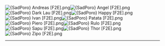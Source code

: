![{SadPoro} Andreas [F2E].png](https://raw.githubusercontent.com/Klokinator/FE-Repo/main/Portrait%20Repository/Spriting%20Community%20OC's%20(Grouped%20by%20Artist)/SadPoro/%7BSadPoro%7D%20Andreas%20%5BF2E%5D.png "{SadPoro} Andreas [F2E].png")![{SadPoro} Angel [F2E].png](https://raw.githubusercontent.com/Klokinator/FE-Repo/main/Portrait%20Repository/Spriting%20Community%20OC's%20(Grouped%20by%20Artist)/SadPoro/%7BSadPoro%7D%20Angel%20%5BF2E%5D.png "{SadPoro} Angel [F2E].png")![{SadPoro} Dark Lau [F2E].png](https://raw.githubusercontent.com/Klokinator/FE-Repo/main/Portrait%20Repository/Spriting%20Community%20OC's%20(Grouped%20by%20Artist)/SadPoro/%7BSadPoro%7D%20Dark%20Lau%20%5BF2E%5D.png "{SadPoro} Dark Lau [F2E].png")![{SadPoro} Happy [F2E].png](https://raw.githubusercontent.com/Klokinator/FE-Repo/main/Portrait%20Repository/Spriting%20Community%20OC's%20(Grouped%20by%20Artist)/SadPoro/%7BSadPoro%7D%20Happy%20%5BF2E%5D.png "{SadPoro} Happy [F2E].png")![{SadPoro} Ivan [F2E].png](https://raw.githubusercontent.com/Klokinator/FE-Repo/main/Portrait%20Repository/Spriting%20Community%20OC's%20(Grouped%20by%20Artist)/SadPoro/%7BSadPoro%7D%20Ivan%20%5BF2E%5D.png "{SadPoro} Ivan [F2E].png")![{SadPoro} Patata [F2E].png](https://raw.githubusercontent.com/Klokinator/FE-Repo/main/Portrait%20Repository/Spriting%20Community%20OC's%20(Grouped%20by%20Artist)/SadPoro/%7BSadPoro%7D%20Patata%20%5BF2E%5D.png "{SadPoro} Patata [F2E].png")![{SadPoro} Piero [F2E].png](https://raw.githubusercontent.com/Klokinator/FE-Repo/main/Portrait%20Repository/Spriting%20Community%20OC's%20(Grouped%20by%20Artist)/SadPoro/%7BSadPoro%7D%20Piero%20%5BF2E%5D.png "{SadPoro} Piero [F2E].png")![{SadPoro} Rulo [F2E].png](https://raw.githubusercontent.com/Klokinator/FE-Repo/main/Portrait%20Repository/Spriting%20Community%20OC's%20(Grouped%20by%20Artist)/SadPoro/%7BSadPoro%7D%20Rulo%20%5BF2E%5D.png "{SadPoro} Rulo [F2E].png")![{SadPoro} Sapu [F2E].png](https://raw.githubusercontent.com/Klokinator/FE-Repo/main/Portrait%20Repository/Spriting%20Community%20OC's%20(Grouped%20by%20Artist)/SadPoro/%7BSadPoro%7D%20Sapu%20%5BF2E%5D.png "{SadPoro} Sapu [F2E].png")![{SadPoro} Thor [F2E].png](https://raw.githubusercontent.com/Klokinator/FE-Repo/main/Portrait%20Repository/Spriting%20Community%20OC's%20(Grouped%20by%20Artist)/SadPoro/%7BSadPoro%7D%20Thor%20%5BF2E%5D.png "{SadPoro} Thor [F2E].png")![{SadPoro} Zipo [F2E].png](https://raw.githubusercontent.com/Klokinator/FE-Repo/main/Portrait%20Repository/Spriting%20Community%20OC's%20(Grouped%20by%20Artist)/SadPoro/%7BSadPoro%7D%20Zipo%20%5BF2E%5D.png "{SadPoro} Zipo [F2E].png")



----

